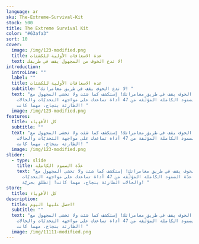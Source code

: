 ```yaml
---
language: ar
sku: The-Extreme-Survival-Kit
stock: 500
title: The Extreme Survival Kit
color: "#63afa3"
sort: 10
cover:
  image: /img/123-modified.png
  title: عدة الاسعافات الأولية للكشتات
  text: لا تدع الخوف من المجهول يقف في طريقك!
introduction:
  introLine: ""
  label: ""
  title: عدة الاسعافات الأولية للكشتات
  subtitle: "لا تدع الخوف يقف في طريق مغامراتك! "
  text: "لا تدع الخوف يقف في طريق مغامراتك! إستكشف كما شئت ولا تخشى المجهول مع
    عدّة الصمود الكاملة المؤلّفة من 47 أداة تساعدك على مواجهة التحديّات والحالات
    الطارئة بنجاح، مهما كانت! "
  image: /img/123-modified.png
features:
  title: كل الأقوياء
  subtitle: ""
  text: "لا تدع الخوف يقف في طريق مغامراتك! إستكشف كما شئت ولا تخشى المجهول مع
    عدّة الصمود الكاملة المؤلّفة من 47 أداة تساعدك على مواجهة التحديّات والحالات
    الطارئة بنجاح، مهما كانت! "
  image: /img/123-modified.png
slider:
  - type: slide
    title: عدّة الصمود الكاملة
    text: "لا تدع الخوف يقف في طريق مغامراتك! إستكشف كما شئت ولا تخشى المجهول مع
      عدّة الصمود الكاملة المؤلّفة من 47 أداة تساعدك على مواجهة التحديّات
      والحالات الطارئة بنجاح، مهما كانت! إنطلق بحريّة! "
store:
  title: كل الأقوياء
description:
  title: احصل عليها اليوم!
  subtitle: ""
  text: "لا تدع الخوف يقف في طريق مغامراتك! إستكشف كما شئت ولا تخشى المجهول مع
    عدّة الصمود الكاملة المؤلّفة من 47 أداة تساعدك على مواجهة التحديّات والحالات
    الطارئة بنجاح، مهما كانت! "
  image: /img/11111-modified.png
---
```

